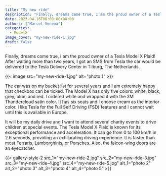 ```yaml
---
title: "My new ride"
description: "Finally, dreams come true, I am the proud owner of a Tesla Model X Plaid! After waiting more than two years, I got an SMS from Tesla the car would be delivered to the Tesla Delivery Center in Tilburg, The Netherlands.The car was on my bucket list for several years and I am extremely happy that checkbox can be ticked.  The Model X has only five colors: white, black, grey, blue, and red. I ordered white and wrapped it with the 3M Thundercloud satin color.  It has six seats and I choose cream as th"
date: 2023-04-16T06:00:00+00:00
authors: ["Marcel Venema"]
categories:
  - ModelX
image_cover: "my-new-ride-1.jpg"
draft: false
---
```


Finally, dreams come true, I am the proud owner of a Tesla Model X Plaid! After waiting more than two years, I got an SMS from Tesla the car would be delivered to the Tesla Delivery Center in Tilburg, The Netherlands.

{{< image src="my-new-ride-1.jpg" alt="photo 1" >}}

The car was on my bucket list for several years and I am extremely happy that checkbox can be ticked. The Model X has only five colors: white, black, grey, blue, and red. I ordered white and wrapped it with the 3M Thundercloud satin color. It has six seats and I choose cream as the interior color. I like Tesla for the Full Self Driving (FSD) features and I cannot wait until this is available in Europe.

It will be my daily drive and I want to attend several charity events to drive children at special events. The Tesla Model X Plaid is known for its exceptional performance and acceleration. It can go from 0 to 100 km/h in 2.6 seconds, providing an exhilarating driving experience. It is faster than most Ferraris, Lamborghinis, or Porsches. Also, the falcon-wing doors are an eyecatcher.

{{< gallery-style-2 
src_1="my-new-ride-2.jpg" 
src_2="my-new-ride-3.jpg" 
src_3="my-new-ride-4.jpg" 
src_4="my-new-ride-5.jpg" 
alt_1="photo 2" 
alt_2="photo 3" 
alt_3="photo 4" 
alt_4="photo 5" >}}